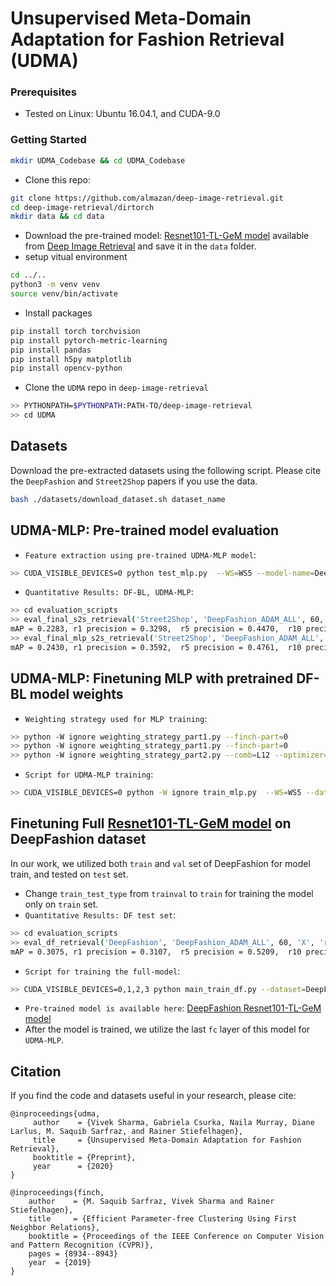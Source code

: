 # Unsupervised Meta-Domain Adaptation for Fashion Retrieval (UDMA)

### Prerequisites
- Tested on Linux: Ubuntu 16.04.1, and CUDA-9.0

### Getting Started
```bash
mkdir UDMA_Codebase && cd UDMA_Codebase
```
- Clone this repo:
```bash
git clone https://github.com/almazan/deep-image-retrieval.git
cd deep-image-retrieval/dirtorch
mkdir data && cd data
```
- Download the pre-trained model: [Resnet101-TL-GeM model](https://drive.google.com/open?id=1vhm1GYvn8T3-1C4SPjPNJOuTU9UxKAG6) available from [Deep Image Retrieval](https://github.com/almazan/deep-image-retrieval) and save it in the `data` folder.
- setup vitual environment
```bash
cd ../..
python3 -m venv venv
source venv/bin/activate
```
- Install packages
```bash
pip install torch torchvision
pip install pytorch-metric-learning
pip install pandas
pip install h5py matplotlib
pip install opencv-python
```
- Clone the `UDMA` repo in `deep-image-retrieval`
```bash
>> PYTHONPATH=$PYTHONPATH:PATH-TO/deep-image-retrieval
>> cd UDMA
```

## Datasets
Download the pre-extracted datasets using the following script. Please cite the `DeepFashion` and `Street2Shop` papers if you use the data.
```bash
bash ./datasets/download_dataset.sh dataset_name
```

## UDMA-MLP: Pre-trained model evaluation
- `Feature extraction using pre-trained UDMA-MLP model`: 
```bash
>> CUDA_VISIBLE_DEVICES=0 python test_mlp.py  --WS=WS5 --model-name=DeepFashion --comb=L12 --optimizer=ADAM --eval-dataset=Street2Shop --load-epoch=45000 --batch-size=2000 --resume --finch-part=0
```
- `Quantitative Results: DF-BL, UDMA-MLP`: 
```bash
>> cd evaluation_scripts
>> eval_final_s2s_retrieval('Street2Shop', 'DeepFashion_ADAM_ALL', 60, 'X', 'regular') % DF-BL
mAP = 0.2283, r1 precision = 0.3298,  r5 precision = 0.4470,  r10 precision = 0.4883, r20 precision = 0.5355, r50 precision = 0.5921
>> eval_final_mlp_s2s_retrieval('Street2Shop', 'DeepFashion_ADAM_ALL', 60 , 'X', 'regular', 'L12_0_WS5', 45000) % UDMA-MLP
mAP = 0.2430, r1 precision = 0.3592,  r5 precision = 0.4761,  r10 precision = 0.5241, r20 precision = 0.5644, r50 precision = 0.6210
```

## UDMA-MLP: Finetuning MLP with pretrained DF-BL model weights
- `Weighting strategy used for MLP training`:
```bash
>> python -W ignore weighting_strategy_part1.py --finch-part=0
>> python -W ignore weighting_strategy_part1.py --finch-part=0
>> python -W ignore weighting_strategy_part2.py --comb=L12 --optimizer=ADAM --finch-part=0 
```
- `Script for UDMA-MLP training`:
```bash
>> CUDA_VISIBLE_DEVICES=0 python -W ignore train_mlp.py  --WS=WS5 --dataset=DeepFashion --comb=L12 --optimizer=ADAM  --num-threads=8 --batch-size=128 --lr=1e-4 --resume-df --load-epoch-df=60 --epochs=45000 --finch-part=0 --batch-category-size=12 
```
## Finetuning Full [Resnet101-TL-GeM model](https://drive.google.com/open?id=1vhm1GYvn8T3-1C4SPjPNJOuTU9UxKAG6) on DeepFashion dataset
In our work, we utilized both `train` and `val` set of DeepFashion for model train, and tested on `test` set. 
- Change `train_test_type` from `trainval`  to `train` for training the model only on `train` set.
- `Quantitative Results: DF test set`: 
```bash
>> cd evaluation_scripts
>> eval_df_retrieval('DeepFashion', 'DeepFashion_ADAM_ALL', 60, 'X', 'regular') % DF test set
mAP = 0.3075, r1 precision = 0.3107,  r5 precision = 0.5209,  r10 precision = 0.5994, r20 precision = 0.6712,  r50 precision = 0.7603
```
- `Script for training the full-model`:
```bash
>> CUDA_VISIBLE_DEVICES=0,1,2,3 python main_train_df.py --dataset=DeepFashion --df-comb=ALL --optimizer=ADAM --num-threads=8 --batch-size=128 --lr=1e-4 --epochs=60 --checkpoint=../dirtorch/data/Resnet101-TL-GeM.pt
```
- `Pre-trained model is available here`: [DeepFashion Resnet101-TL-GeM model](xxx)
- After the model is trained, we utilize the last `fc` layer of this model for `UDMA-MLP`.





## Citation
If you find the code and datasets useful in your research, please cite:
```    
@inproceedings{udma,
     author    = {Vivek Sharma, Gabriela Csurka, Naila Murray, Diane Larlus, M. Saquib Sarfraz, and Rainer Stiefelhagen}, 
     title     = {Unsupervised Meta-Domain Adaptation for Fashion Retrieval}, 
     booktitle = {Preprint},
     year      = {2020}
}

@inproceedings{finch,
    author    = {M. Saquib Sarfraz, Vivek Sharma and Rainer Stiefelhagen}, 
    title     = {Efficient Parameter-free Clustering Using First Neighbor Relations}, 
    booktitle = {Proceedings of the IEEE Conference on Computer Vision and Pattern Recognition (CVPR)},
    pages = {8934--8943}
    year  = {2019}
}
```
